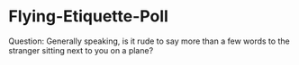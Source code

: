 # Flying-Etiquette-Poll
Question: Generally speaking, is it rude to say more than a few words to the stranger sitting next to you on a plane?
